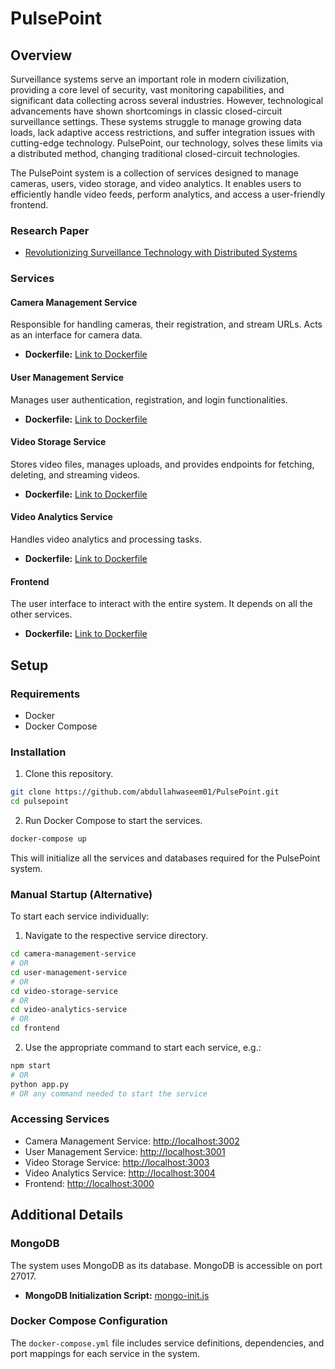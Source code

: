 # PulsePoint

## Overview

Surveillance systems serve an important role in modern civilization, providing a core level of security, vast monitoring capabilities, and significant data collecting across several industries. However, technological advancements have shown shortcomings in classic closed-circuit surveillance settings. These systems struggle to manage growing data loads, lack adaptive access restrictions, and suffer integration issues with cutting-edge technology. PulsePoint, our technology, solves these limits via a distributed method, changing traditional closed-circuit technologies.

The PulsePoint system is a collection of services designed to manage cameras, users, video storage, and video analytics. It enables users to efficiently handle video feeds, perform analytics, and access a user-friendly frontend.

### Research Paper 
- [Revolutionizing Surveillance Technology with Distributed Systems](./Revolutionizing-Surveillance-Technology-with-Distributed-Systems.pdf)
### Services

#### Camera Management Service

Responsible for handling cameras, their registration, and stream URLs. Acts as an interface for camera data.

- **Dockerfile:** [Link to Dockerfile](./camera-management-service/Dockerfile)

#### User Management Service

Manages user authentication, registration, and login functionalities.

- **Dockerfile:** [Link to Dockerfile](./user-management-service/Dockerfile)

#### Video Storage Service

Stores video files, manages uploads, and provides endpoints for fetching, deleting, and streaming videos.

- **Dockerfile:** [Link to Dockerfile](./video-storage-service/Dockerfile)

#### Video Analytics Service

Handles video analytics and processing tasks.

- **Dockerfile:** [Link to Dockerfile](./video-analytics-service/Dockerfile)

#### Frontend

The user interface to interact with the entire system. It depends on all the other services.

- **Dockerfile:** [Link to Dockerfile](./frontend/Dockerfile)

## Setup

### Requirements

- Docker
- Docker Compose

### Installation

1. Clone this repository.

```bash
git clone https://github.com/abdullahwaseem01/PulsePoint.git
cd pulsepoint
```

2. Run Docker Compose to start the services.

```bash
docker-compose up
```

This will initialize all the services and databases required for the PulsePoint system.

### Manual Startup (Alternative)

To start each service individually:

1. Navigate to the respective service directory.

```bash
cd camera-management-service
# OR
cd user-management-service
# OR
cd video-storage-service
# OR
cd video-analytics-service
# OR
cd frontend
```

2. Use the appropriate command to start each service, e.g.:

```bash
npm start
# OR
python app.py
# OR any command needed to start the service
```

### Accessing Services

- Camera Management Service: [http://localhost:3002](http://localhost:3002)
- User Management Service: [http://localhost:3001](http://localhost:3001)
- Video Storage Service: [http://localhost:3003](http://localhost:3003)
- Video Analytics Service: [http://localhost:3004](http://localhost:3004)
- Frontend: [http://localhost:3000](http://localhost:3000)

## Additional Details

### MongoDB

The system uses MongoDB as its database. MongoDB is accessible on port 27017.

- **MongoDB Initialization Script:** [mongo-init.js](./database/mongo-init.js)

### Docker Compose Configuration

The `docker-compose.yml` file includes service definitions, dependencies, and port mappings for each service in the system.
